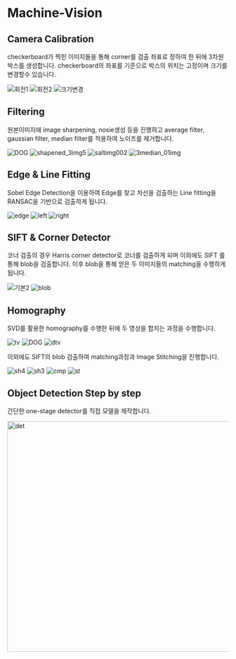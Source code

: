 # Machine-Vision


Camera Calibration
-----------
checkerboard가 찍힌 이미지들을 통해 corner를 검출 좌표로 정하여 한 뒤에 3차원 박스를 생성합니다.
checkerboard의 좌표를 기준으로 박스의 위치는 고정이며 크기를 변경할수 있습니다.

![회전1](https://user-images.githubusercontent.com/41661483/190104817-173149f3-d9b2-4c1c-8c6b-dd6893510167.png)
![회전2](https://user-images.githubusercontent.com/41661483/190104954-4d77bc1a-2ef9-4733-9fa7-07af0f10c089.png)
![크기변경](https://user-images.githubusercontent.com/41661483/190105020-b330e6af-471b-4b62-a912-c1d8e015d243.png)


Filtering
-----------
원본이미지에 image sharpening, nosie생성 등을 진행하고 average filter, gaussian filter, median filter를 적용하여 노이즈를 제거합니다.

![DOG](https://user-images.githubusercontent.com/41661483/190106550-3ff489a1-325b-4031-ba91-5c3147f8dd13.jpg)
![shapened_3img5](https://user-images.githubusercontent.com/41661483/190106824-26fc8dfb-13d2-4b81-9742-56429b0dab32.jpg)
![saltimg002](https://user-images.githubusercontent.com/41661483/190106909-b62f9030-b9d2-4896-b027-0f8e3f5287f0.jpg)
![3median_01img](https://user-images.githubusercontent.com/41661483/190108098-066a8f1e-656e-4c8d-9649-0930b5931291.jpg)


Edge & Line Fitting
-----------
Sobel Edge Detection을 이용하여 Edge를 찾고 차선을 검출하는 Line fitting을 RANSAC을 기반으로 검출하게 됩니다.

![edge](https://user-images.githubusercontent.com/41661483/190109331-845180d4-2b36-424d-9d26-76725b065567.png)
![left](https://user-images.githubusercontent.com/41661483/190109655-79c3dd4f-0b0a-479d-8f00-8c5b4de5cc3d.png)
![right](https://user-images.githubusercontent.com/41661483/190109726-c3a5b975-e6bd-4add-9f97-95a6dc86bafa.png)


SIFT & Corner Detector
-----------
코너 검출의 경우 Harris corner detector로 코너를 검출하게 되며 이외에도 SIFT 를 통해 blob을 검출합니다. 이후 blob을 통해 얻은 두 이미지들의 matching을 수행하게 됩니다.

![기본2](https://user-images.githubusercontent.com/41661483/190109952-eb314215-d2a0-4a78-9501-62244168a4d8.png)
![blob](https://user-images.githubusercontent.com/41661483/190110259-6c22d7b0-4234-4fc4-8517-da73ffdf4180.png)


Homography
-----------
SVD를 활용한 homography를 수행한 뒤에 두 영상을 합치는 과정을 수행합니다.

![tv](https://user-images.githubusercontent.com/41661483/190110587-50414f86-1c1f-4ee4-b411-be7af5b1c8ba.png)
![DOG](https://user-images.githubusercontent.com/41661483/190106550-3ff489a1-325b-4031-ba91-5c3147f8dd13.jpg)
![dtv](https://user-images.githubusercontent.com/41661483/190110766-3b90f9b6-e890-4a1d-9845-633db6bbed65.png)


이외에도 SIFT의 blob 검출하여 matching과정과 Image Stitching을 진행합니다.

![sh4](https://user-images.githubusercontent.com/41661483/190111375-7059db4c-d38b-44a9-8a24-8c19a9d68ded.jpg)
![sh3](https://user-images.githubusercontent.com/41661483/190111450-0abb1c66-a729-47c5-bb00-34046e2580c6.jpg)
![cmp](https://user-images.githubusercontent.com/41661483/190111764-d35b2b64-4872-411f-829d-58b01ee9a81b.png)
![st](https://user-images.githubusercontent.com/41661483/190112727-94c74f5d-38ee-460c-850d-b4bba154fe3e.png)

Object Detection Step by step
-----------
간단한 one-stage detector를 직접 모델을 제작합니다.

<img width="524" alt="det" src="https://user-images.githubusercontent.com/41661483/190114701-2ed344c1-e386-4633-8dd3-2386eba9aaf7.png">
